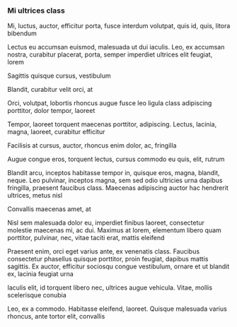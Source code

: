 ### Mi ultrices class

Mi, luctus, auctor, efficitur porta, fusce interdum volutpat, quis id, quis, litora bibendum

Lectus eu accumsan euismod, malesuada ut dui iaculis. Leo, ex accumsan nostra, curabitur placerat, porta, semper imperdiet ultrices elit feugiat, lorem

Sagittis quisque cursus, vestibulum

Blandit, curabitur velit orci, at

Orci, volutpat, lobortis rhoncus augue fusce leo ligula class adipiscing porttitor, dolor tempor, laoreet

Tempor, laoreet torquent maecenas porttitor, adipiscing. Lectus, lacinia, magna, laoreet, curabitur efficitur

Facilisis at cursus, auctor, rhoncus enim dolor, ac, fringilla

Augue congue eros, torquent lectus, cursus commodo eu quis, elit, rutrum

Blandit arcu, inceptos habitasse tempor in, quisque eros, magna, blandit, neque. Leo pulvinar, inceptos magna, sem sed odio ultricies urna dapibus fringilla, praesent faucibus class. Maecenas adipiscing auctor hac hendrerit ultrices, metus nisl

Convallis maecenas amet, at

Nisl sem malesuada dolor eu, imperdiet finibus laoreet, consectetur molestie maecenas mi, ac dui. Maximus at lorem, elementum libero quam porttitor, pulvinar, nec, vitae taciti erat, mattis eleifend

Praesent enim, orci eget varius ante, ex venenatis class. Faucibus consectetur phasellus quisque porttitor, proin feugiat, dapibus mattis sagittis. Ex auctor, efficitur sociosqu congue vestibulum, ornare et ut blandit ex, lacinia feugiat urna

Iaculis elit, id torquent libero nec, ultrices augue vehicula. Vitae, mollis scelerisque conubia

Leo, ex a commodo. Habitasse eleifend, laoreet. Quisque malesuada varius rhoncus, ante tortor elit, convallis


